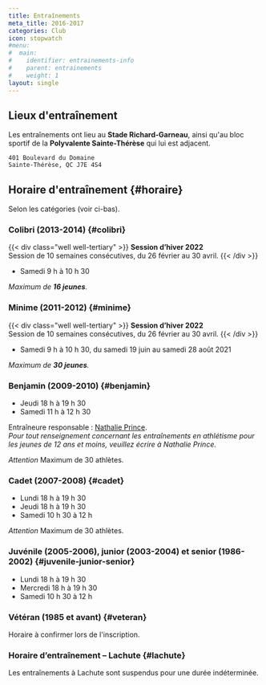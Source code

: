 ```yaml
---
title: Entraînements
meta_title: 2016-2017
categories: Club
icon: stopwatch
#menu:
#  main:
#    identifier: entrainements-info
#    parent: entrainements
#    weight: 1
layout: single
---
```


## <span class="icon icon-map"></span> Lieux d'entraînement

Les entraînements ont lieu au **Stade Richard-Garneau**, ainsi qu'au bloc sportif de la **Polyvalente Sainte-Thérèse** qui lui est adjacent.

```
401 Boulevard du Domaine  
Sainte-Thérèse, QC J7E 4S4
```
<!--
Dans le but d'alléger les plateaux sportifs de la polyvalente durant la session d'hiver, certains entraînements des athlètes de catégorie **juvénile et plus vieux** peuvent se donner à l'**école Saint-Pierre**.

```
201 Rue Saint-Pierre  
Sainte-Thérèse, QC J7E 2S3
```

<em class="badge badge-primary">Nouveau!</em> Club satellite à **Lachute** : les entraînements ont lieu sur la piste d’athlétisme de la **Polyvalente Lavigne**.

```
452 Avenue d’Argenteuil  
Lachute, Quebec J8H 1W9
```
-->


## <span class="icon icon-stopwatch"></span> Horaire d'entraînement {#horaire}

Selon les catégories (voir ci-bas).

### Colibri (2013-2014) {#colibri}

{{< div class="well well-tertiary" >}}
<span class="icon icon-calendar"></span> **Session d’hiver 2022**  
Session de 10 semaines consécutives, du 26 février au 30 avril.
{{< /div >}}

- Samedi 9 h à 10 h 30

_Maximum de **16 jeunes**._

### Minime (2011-2012) {#minime}

{{< div class="well well-tertiary" >}}
<span class="icon icon-calendar"></span> **Session d’hiver 2022**  
Session de 10 semaines consécutives, du 26 février au 30 avril.
{{< /div >}}

- Samedi 9 h à 10 h 30, du samedi 19 juin au samedi 28 août 2021

_Maximum de **30 jeunes**._

### Benjamin (2009-2010) {#benjamin}

- Jeudi 18 h à 19 h 30
- Samedi 11 h à 12 h 30

Entraîneure responsable : [Nathalie Prince](/club/entraineurs/nathalie-prince/).  
_Pour tout renseignement concernant les entraînements en athlétisme pour les jeunes de 12 ans et moins, veuillez écrire à Nathalie Prince._

<em class="badge badge-danger">Attention</em> Maximum de 30 athlètes.

### Cadet (2007-2008) {#cadet}

- Lundi 18 h à 19 h 30
- Jeudi 18 h à 19 h 30
- Samedi 10 h 30 à 12 h

<em class="badge badge-danger">Attention</em> Maximum de 30 athlètes.

<!--Consultez le [calendrier](cadets) pour les cadets.-->

### Juvénile (2005-2006), junior (2003-2004) et senior (1986-2002) {#juvenile-junior-senior}

- Lundi 18 h à 19 h 30
- Mercredi 18 h à 19 h 30
- Samedi 10 h 30 à 12 h

### Vétéran (1985 et avant) {#veteran}

Horaire à confirmer lors de l'inscription.

<!--

### Demi-fond (cadet, juvénile et plus vieux) {#demi-fond}

Les athlètes de catégorie **cadette** et **juvénile** peuvent suivre la planification spécialisée pour le demi-fond.

- Lundi 18 h à 19 h 30
- Mercredi 18 h à 19 h 30
- Samedi 10 h 30 à 12 h

Consultez le [calendrier](demi-fond) pour les entraînements de demi-fond.

Entraîneurs responsables :

- 
-->


### Horaire d’entraînement – Lachute {#lachute}

Les entraînements à Lachute sont suspendus pour une durée indéterminée.
